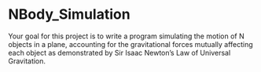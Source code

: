 # NBody_Simulation


Your goal for this project is to write a program simulating the motion of N objects in a plane, accounting for the gravitational forces mutually affecting each object as demonstrated by Sir Isaac Newton’s Law of Universal Gravitation.
